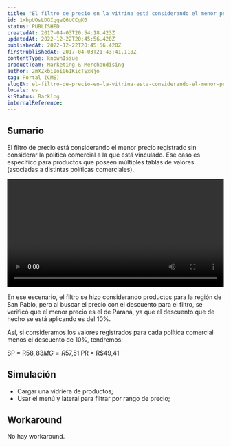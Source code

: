 ```yaml
---
title: "El filtro de precio en la vitrina está considerando el menor precio registrado sin considerar la política comercial a la que está vinculado"
id: 1xbpUOsLDGIgqeQ6UCCgK0
status: PUBLISHED
createdAt: 2017-04-03T20:54:18.423Z
updatedAt: 2022-12-22T20:45:56.420Z
publishedAt: 2022-12-22T20:45:56.420Z
firstPublishedAt: 2017-04-03T21:43:41.118Z
contentType: knownIssue
productTeam: Marketing & Merchandising
author: 2mXZkbi0oi061KicTExNjo
tag: Portal (CMS)
slugEN: el-filtro-de-precio-en-la-vitrina-esta-considerando-el-menor-precio-registrado-sin-considerar-la-politica-comercial-a-la-que-esta-vinculado
locale: es
kiStatus: Backlog
internalReference: 
---
```


## Sumario

El filtro de precio está considerando el menor precio registrado sin considerar la política comercial a la que está vinculado. Ese caso es específico para productos que poseen múltiples tablas de valores (asociadas a distintas políticas comerciales).

<video preload="metadata" width="100%" controls="controls">
  <source type="video/mp4" src="//videos.contentful.com/alneenqid6w5/1VtdEXKfvekQeSKMmEeusY/d1b1d1cd6a2e902c0b297eed32ca205a/ProblemaConhecido.mp4">
</video>

En ese escenario, el filtro se hizo considerando productos para la región de San Pablo, pero al buscar el precio con el descuento para el filtro, se verificó que el menor precio es el de Paraná, ya que el descuento que de hecho se está aplicando es del 10%.

Así, si consideramos los valores registrados para cada política comercial menos el descuento de 10%, tendremos:

SP = R$58,83
MG = R$57,51
PR = R$49,41

## Simulación

- Cargar una vidriera de productos;
- Usar el menú y lateral para filtrar por rango de precio;

## Workaround

No hay workaround.

